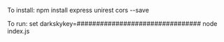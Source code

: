 
To install:
npm install express unirest cors --save

To run:
set darkskykey=################################
node index.js
